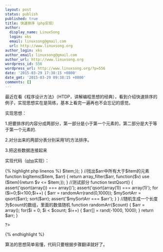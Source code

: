 ```yaml
---
layout: post
status: publish
published: true
title: 快速排序（php实现）
author:
  display_name: LinuxSong
  login: xks
  email: linuxsong@gmail.com
  url: http://www.linuxsong.org
author_login: xks
author_email: linuxsong@gmail.com
author_url: http://www.linuxsong.org
wordpress_id: 556
wordpress_url: http://www.linuxsong.org/?p=556
date: '2015-03-29 17:38:15 +0800'
date_gmt: '2015-03-29 09:38:15 +0800'
comments: []
---
```

<p>最近在看《程序设计方法》（HTDP，讲解编程思想的经典），看到介绍快速排序的例子，实现思想实在是简练，基本上看完一遍再也不会忘记的感觉。</p>
<p>实现思想：</p>
<p>1.把要排序的内容分成两部分，第一部分是小于第一个元素的，第二部分是大于等于第一个元素的.</p>
<p>2.对分出来的两部分表分别采用1的方法排序。</p>
<p>3.把这些数据连接起来</p>
<p>实现代码（<a title="php" href="http://www.linuxsong.org/category/php/">php</a>实现）：</p>
{% highlight php linenos %}
<?php
function qsort($arr)
{
    if (count($arr) <= 1)
        return $arr;
    $first = array_shift($arr);
    return array_merge(
        qsort(smallItems($first, $arr)),
        array($first),
        qsort(bigItems($first, $arr)));
}
//找出$arr中所有小于$item的元素
function smallItems($item, $arr)
{
    return array_filter($arr, function($v) use ($item){return $v > $item;});
}
//找出$arr中所有大于$item的元素
function bigItems($item, $arr)
{
    return array_filter($arr, function($v) use ($item){return $v <= $item;});
}
//测试部分
function testQsort()
{
    assert('qsort(array()) === array()');
    assert('qsort(array(1)) === array(1)');
    for ($i=0;$i<100;$i++) {
        $arr = randomArr(rand(0,1000));
        $mySortArr = qsort($arr);
        sort($arr);
        assert('$mySortArr === $arr');
    }
}
//随机生成一个长度为$count的数组，里面的数值随机
function randomArr($count)
{
    $arr = array();
    for($i = 0; $i < $count; $i++) {
        $arr[] = rand(-1000, 1000);
    }
    return $arr;
}

?>

{% endhighlight %}
<p>算法的思想简单易懂，代码只要根据步骤翻译就好了。</p>
